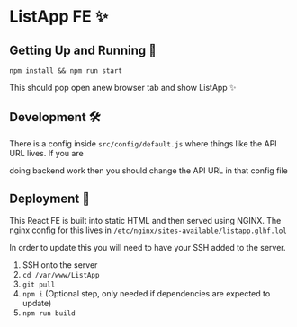 # ListApp FE ✨

## Getting Up and Running 🏃

```
npm install && npm run start
```

This should pop open anew browser tab and show ListApp ✨

## Development 🛠

There is a config inside `src/config/default.js` where things like the API URL lives.  If you are

doing backend work then you should change the API URL in that config file

## Deployment 🚀

This React FE is built into static HTML and then served using NGINX.  The nginx config for this lives in `/etc/nginx/sites-available/listapp.glhf.lol`

In order to update this you will need to have your SSH added to the server.

1. SSH onto the server
2. `cd /var/www/ListApp`
3. `git pull`
4. `npm i` (Optional step, only needed if dependencies are expected to update)
5. `npm run build`

